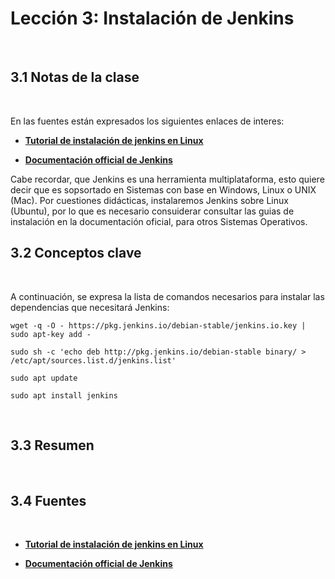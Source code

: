 # Lección 3: Instalación de Jenkins
<br>

## 3.1 Notas de la clase
<br>

En las fuentes están expresados los siguientes enlaces de interes:

* [**Tutorial de instalación de jenkins en Linux**](https://www.digitalocean.com/community/tutorials/how-to-install-jenkins-on-ubuntu-20-04-es)

* [**Documentación official de Jenkins**](https://www.jenkins.io/doc/)

Cabe recordar, que Jenkins es una herramienta multiplataforma, esto quiere decir que es sopsortado en Sistemas con base en Windows, Linux o UNIX (Mac). Por cuestiones didácticas, instalaremos Jenkins sobre Linux (Ubuntu), por lo que es necesario consuiderar consultar las guias de instalación en la documentación oficial, para otros Sistemas Operativos.

## 3.2 Conceptos clave
<br>

A continuación, se expresa la lista de comandos necesarios para instalar las dependencias que necesitará Jenkins:
<br>
```
wget -q -O - https://pkg.jenkins.io/debian-stable/jenkins.io.key | sudo apt-key add -

sudo sh -c 'echo deb http://pkg.jenkins.io/debian-stable binary/ > /etc/apt/sources.list.d/jenkins.list'

sudo apt update

sudo apt install jenkins

```

<br>

## 3.3 Resumen
<br>

## 3.4 Fuentes
<br>

* [**Tutorial de instalación de jenkins en Linux**](https://www.digitalocean.com/community/tutorials/how-to-install-jenkins-on-ubuntu-20-04-es)

* [**Documentación official de Jenkins**](https://www.jenkins.io/doc/)
